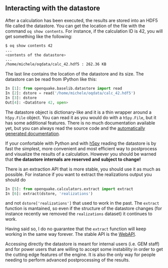 ## Interacting with the datastore

After a calculation has been executed, the results are stored into an HDF5
file called the datastore. You can get the location of the file with
the command `oq show contents`. For instance, if the calculation ID is 42,
you will get something like the following:

```bash
$ oq show contents 42
...
<contents of the datastore>
...
/home/michele/oqdata/calc_42.hdf5 : 262.36 KB
```

The last line contains the location of the datastore and its size.
The datastore can be read from IPython like this:

```python
In [1]: from openquake.baselib.datastore import read
In [2]: dstore = read('/home/michele/oqdata/calc_42.hdf5')
In [3]: dstore
Out[4]: <DataStore 42, open>
```

The datastore object is dictionary-like and it is a thin wrapper
around a `h5py.File` object. You can read it as you would do
with a `h5py.File`, but it has some additional features.
There is no much documentation available yet, but you can
always read the source code and the [automatically generated
documentation](https://docs.openquake.org/oq-engine/master/openquake.baselib.html#module-openquake.baselib.datastore).

If your confortable with Python and with [h5py](
http://docs.h5py.org/en/latest/quick.html#quick) reading the
datastore is by fast the simplest, more convenient and most
efficient way to postprocess and visualize the results of
a calculation. However you should be warned that
**the datastore internals are reserved and subject to change!**

There is an extraction API that is more stable, you should use
it as much as possible. For instance if you want to extract
the realizations output you should do

```python
In [5]: from openquake.calculators.extract import extract
In [6]: extract(dstore, 'realizations')
```

and not `dstore['realizations']` that used to work in the past. The `extract`
function is mantained, so even if the structure of the datastore
changes (for instance recently we removed the `realizations` dataset) it
continues to work.

Having said so, I do no guarantee that the `extract` function will
keep working in the same way forever. The stable API is the
[WebAPI](web-api.md).

Accessing directly the datastore is meant for internal users (i.e. GEM
staff) and for power users that are willing to accept some instability
in order to get the cutting edge features of the engine. It is also
the only way for people needing to perform advanced postprocessing of the
results.
